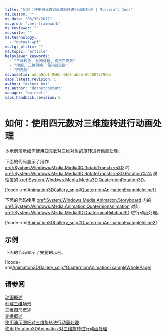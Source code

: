 ```yaml
---
title: "如何：使用四元数对三维旋转进行动画处理 | Microsoft Docs"
ms.custom: ""
ms.date: "03/30/2017"
ms.prod: ".net-framework"
ms.reviewer: ""
ms.suite: ""
ms.technology: 
  - "dotnet-wpf"
ms.tgt_pltfrm: ""
ms.topic: "article"
helpviewer_keywords: 
  - "三维转换, 动画处理, 使用四元数"
  - "动画, 三维转换, 使用四元数"
  - "四元数"
ms.assetid: adca9cb1-066b-4de8-abbb-6b4007579ee7
caps.latest.revision: 5
author: "dotnet-bot"
ms.author: "dotnetcontent"
manager: "wpickett"
caps.handback.revision: 5
---
```

# 如何：使用四元数对三维旋转进行动画处理
本示例演示如何使用四元数对三维对象的旋转进行动画处理。  
  
 下面的代码显示了用作 <xref:System.Windows.Media.Media3D.RotateTransform3D> 的 <xref:System.Windows.Media.Media3D.RotateTransform3D.Rotation%2A> 属性值的 <xref:System.Windows.Media.Media3D.QuaternionRotation3D>。  
  
 [!code-xml[Animation3DGallery_snip#QuaternionAnimationExampleInline1](../../../../samples/snippets/csharp/VS_Snippets_Wpf/Animation3DGallery_snip/CS/QuaternionAnimationExample.xaml#quaternionanimationexampleinline1)]  
  
 下面的代码使用 <xref:System.Windows.Media.Animation.Storyboard> 内的 <xref:System.Windows.Media.Animation.QuaternionAnimation> 对此 <xref:System.Windows.Media.Media3D.QuaternionRotation3D> 进行动画处理。  
  
 [!code-xml[Animation3DGallery_snip#QuaternionAnimationExampleInline2](../../../../samples/snippets/csharp/VS_Snippets_Wpf/Animation3DGallery_snip/CS/QuaternionAnimationExample.xaml#quaternionanimationexampleinline2)]  
  
## 示例  
 下面的代码显示了完整的示例。  
  
 [!code-xml[Animation3DGallery_snip#QuaternionAnimationExampleWholePage](../../../../samples/snippets/csharp/VS_Snippets_Wpf/Animation3DGallery_snip/CS/QuaternionAnimationExample.xaml#quaternionanimationexamplewholepage)]  
  
## 请参阅  
 [动画概述](../../../../docs/framework/wpf/graphics-multimedia/animation-overview.md)   
 [创建三维场景](../../../../docs/framework/wpf/graphics-multimedia/how-to-create-a-3-d-scene.md)   
 [三维图形概述](../../../../docs/framework/wpf/graphics-multimedia/3-d-graphics-overview.md)   
 [变换概述](../../../../docs/framework/wpf/graphics-multimedia/transforms-overview.md)   
 [使用演示图板对三维旋转进行动画处理](../../../../docs/framework/wpf/graphics-multimedia/how-to-animate-a-3-d-rotation-using-storyboards.md)   
 [使用 Rotation3DAnimation 对三维旋转进行动画处理](../../../../docs/framework/wpf/graphics-multimedia/how-to-animate-a-3-d-rotation-using-rotation3danimation.md)